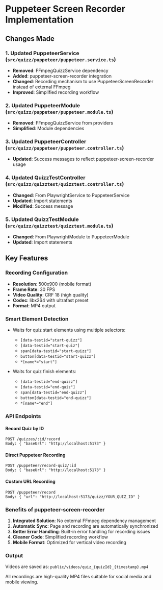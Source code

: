 # Puppeteer Screen Recorder Implementation

## Changes Made

### 1. Updated PuppeteerService (`src/quizz/puppeteer/puppeteer.service.ts`)
- **Removed**: FFmpegQuizzService dependency
- **Added**: puppeteer-screen-recorder integration
- **Changed**: Recording mechanism to use PuppeteerScreenRecorder instead of external FFmpeg
- **Improved**: Simplified recording workflow

### 2. Updated PuppeteerModule (`src/quizz/puppeteer/puppeteer.module.ts`)
- **Removed**: FFmpegQuizzService from providers
- **Simplified**: Module dependencies

### 3. Updated PuppeteerController (`src/quizz/puppeteer/puppeteer.controller.ts`)
- **Updated**: Success messages to reflect puppeteer-screen-recorder usage

### 4. Updated QuizzTestController (`src/quizz/quizztest/quizztest.controller.ts`)
- **Changed**: From PlaywrightService to PuppeteerService
- **Updated**: Import statements
- **Modified**: Success message

### 5. Updated QuizzTestModule (`src/quizz/quizztest/quizztest.module.ts`)
- **Changed**: From PlaywrightModule to PuppeteerModule
- **Updated**: Import statements

## Key Features

### Recording Configuration
- **Resolution**: 500x900 (mobile format)
- **Frame Rate**: 30 FPS
- **Video Quality**: CRF 18 (high quality)
- **Codec**: libx264 with ultrafast preset
- **Format**: MP4 output

### Smart Element Detection
- Waits for quiz start elements using multiple selectors:
  - `[data-testid="start-quizz"]`
  - `[data-testid="start-quiz"]`
  - `span[data-testid="start-quizz"]`
  - `button[data-testid="start-quizz"]`
  - `*[name*="start"]`

- Waits for quiz finish elements:
  - `[data-testid="end-quizz"]`
  - `[data-testid="end-quiz"]`
  - `span[data-testid="end-quizz"]`
  - `button[data-testid="end-quizz"]`
  - `*[name*="end"]`

### API Endpoints

#### Record Quiz by ID
```
POST /quizzes/:id/record
Body: { "baseUrl": "http://localhost:5173" }
```

#### Direct Puppeteer Recording
```
POST /puppeteer/record-quiz/:id
Body: { "baseUrl": "http://localhost:5173" }
```

#### Custom URL Recording
```
POST /puppeteer/record
Body: { "url": "http://localhost:5173/quizz/YOUR_QUIZ_ID" }
```

### Benefits of puppeteer-screen-recorder

1. **Integrated Solution**: No external FFmpeg dependency management
2. **Automatic Sync**: Page and recording are automatically synchronized
3. **Better Error Handling**: Built-in error handling for recording issues
4. **Cleaner Code**: Simplified recording workflow
5. **Mobile Format**: Optimized for vertical video recording

### Output

Videos are saved as: `public/videos/quiz_{quizId}_{timestamp}.mp4`

All recordings are high-quality MP4 files suitable for social media and mobile viewing.
